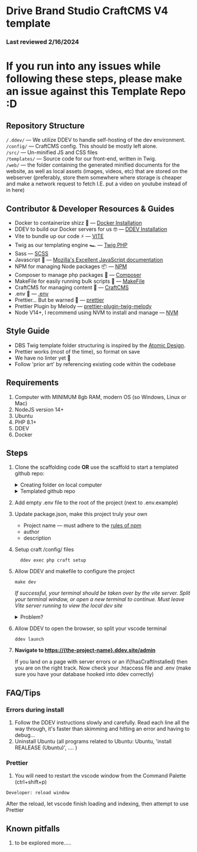 
# Drive Brand Studio CraftCMS V4 template
### Last reviewed 2/16/2024

# If you run into any issues while following these steps, please make an issue against this Template Repo :D 

## Repository Structure
   `/.ddev/` — We utilize DDEV to handle self-hosting of the dev environment. </br>
   `/config/` — CraftCMS config. This should be mostly left alone.    </br>
   `/src/` — Un-minified JS and CSS files </br>
   `/templates/` — Source code for our front-end, written in Twig. </br>
   `/web/` — the folder containing the generated minified documents for the website, as well as local assets (images, videos, etc) that are stored on the webserver (preferably, store them somewhere where storage is cheaper and make a network request to fetch I.E. put a video on youtube instead of in here)

## Contributor & Developer Resources & Guides
   - Docker to containerize shizz 🐳 — [Docker Installation](https://ddev.readthedocs.io/en/latest/users/install/docker-installation/)
   - DDEV to build our Docker servers for us 🤓 — [DDEV Installation](https://ddev.readthedocs.io/en/latest/users/install/ddev-installation/#wsl2-docker-desktop-install-script)
   - Vite to bundle up our code ⚡ — [VITE](https://vitejs.dev/)
   - Twig as our templating engine 🏎️ — [Twig PHP](https://twig.symfony.com/doc/3.x/)
   - Sass — [SCSS](https://sass-lang.com/documentation/syntax/)
   - Javascript 🤮 — [Mozilla's Excellent JavaScript documentation](https://developer.mozilla.org/en-US/docs/Web/JavaScript)
   - NPM for managing Node packages 📦 — [NPM](https://docs.npmjs.com/cli/v9)
   - Composer to manage php packages 🎼 — [Composer](https://getcomposer.org/doc/)
   - MakeFile for easily running bulk scripts 🚚 — [MakeFile](https://www.gnu.org/software/make/manual/make.html)
   - CraftCMS for managing content 📝 — [CraftCMS](https://craftcms.com/docs/)
   - .env 🦺 — [.env](https://www.dotenv.org/docs)
   - Prettier... But be warned 🧹 — [prettier](https://prettier.io/)
   - Prettier Plugin by Melody  — [prettier-plugin-twig-melody](https://github.com/trivago/prettier-plugin-twig-melody?tab=readme-ov-file#install)
   - Node V14+, I recommend using NVM to install and manage — [NVM]([https://github.com/nvm-sh/nvm](https://github.com/nvm-sh/nvm?tab=readme-ov-file#installing-and-updating))


## Style Guide
   - DBS Twig template folder structuring is inspired by the [Atomic Design](https://bradfrost.com/blog/post/atomic-web-design/).
   - Prettier works (most of the time), so format on save
   - We have no linter yet 😬
   - Follow 'prior art' by referencing existing code within the codebase   

## Requirements
1. Computer with MINIMUM 8gb RAM, modern OS (so Windows, Linux or Mac) 
1. NodeJS version 14+
2. Ubuntu
3. PHP 8.1+
4. DDEV
5. Docker

## Steps 
1. Clone the scaffolding code **OR** use the scaffold to start a templated github repo:

   <details>
      <summary>Creating folder on local computer</summary>
      <p>
      SSH (preferred):
      
      ```shell
         git clone git@github.com:drivebrandstudio/Craft4-Scaffolding.git ./
      ```
      </p>

   <strong>OR</strong>
   <p>
      
      HTTPS:
   
      ```shell
      git clone https://github.com/drivebrandstudio/Craft4-Scaffolding.git ./
      ```
   </p>
   </details>
   
   <details>
      <summary>
         Templated github repo 
      </summary>
      <p>
         Create a github repo using the template and  clone that to your pc
      </p>
   </details>


1. Add empty .env file to the root of the project (next to .env.example)
3. Update package.json, make this project truly your own

    - Project name — must adhere to the [rules of npm](https://docs.npmjs.com/cli/v9/configuring-npm/package-json#name)
    - author
    - description
1. Setup craft /config/ files
    ```shell
      ddev exec php craft setup
    ```
1. Allow DDEV and makefile to configure the project
   ```shell
   make dev
   ```
   *If successful, your terminal should be taken over by the vite server. Split your terminal window, or open a new terminal to continue. Must leave Vite server running to view the local dev site*
   <details>
      <summary>Problem?</summary>
       This may take a few minutes. Let the terminal run.

   If nothing is happening after 5 minutes (which feels like a very long time...), try running

   ```shell
   ddev poweroff
   ```
   and re-running
      ```shell
   make dev
   ```
   </details>
  

5. Allow DDEV to open the browser, so split your vscode terminal
   ```shell
   ddev launch
   ```

6. **Navigate to <https://{the-project-name}.ddev.site/admin>**

   If you land on a page with server errors or an if(!hasCraftInstalled) then you are on the right track. Now check your .htaccess file and .env (make sure you have your database hooked into ddev correctly)

## FAQ/Tips
### Errors during install
1. Follow the DDEV instructions slowly and carefully. Read each line all the way through, it's faster than skimming and hitting an error and having to debug...
2. Uninstall Ubuntu (all programs related to Ubuntu: Ubuntu, 'install REALEASE (Ubuntu)', .... )
### Prettier
1. You will need to restart the vscode window from the Command Palette (ctrl+shift+p) 
```shell 
Developer: reload window
```
After the reload, let vscode finish loading and indexing, then attempt to use Prettier

## Known pitfalls
1. to be explored more.....

